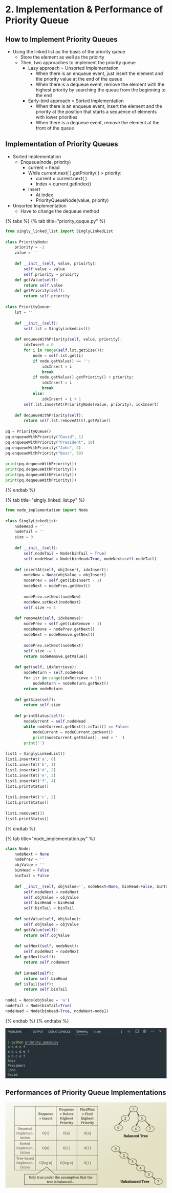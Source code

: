 # 2. Implementation & Performance of Priority Queue

## How to Implement Priority Queues

* Using the linked list as the basis of the priority queue
  * Store the element as well as the prioirty
  * Then, two approaches to implement the priority queue
    * Lazy approach = Unsorted Implementation
      * When there is an enqueue event, just insert the element and the priority value at the end of the queue
      * When there is a dequeue event, remove the element with the highest priority by searching the queue from the beginning to the end
    * Early-bird approach = Sorted Implementation
      * When there is an enqueue event, insert the element and the priority at the position that starts a sequence of elements with lower priorities
      * When there is a dequeue event, remove the element at the front of the queue

## Implementation of Priority Queues

* Sorted Implementation
  * Enqueue\(node, priority\)
    * current = head
    * While current.next\( \).getPriority\( \) &gt; priority:
      * current = current.next\( \)
      * Index = current.getIndex\(\)
    * Insert
      * At index
      * PriorityQueueNode\(value, priority\)
* Unsorted Implementation
  * Have to change the dequeue method

{% tabs %}
{% tab title="priority\_quque.py" %}
```python
from singly_linked_list import SinglyLinkedList

class PriorityNode:
    priority = -1
    value = ''

    def __init__(self, value, prioirty):
        self.value = value
        self.priority = prioirty
    def getValue(self):
        return self.value
    def getPriority(self):
        return self.priority

class PriorityQueue:
    lst = ''
    
    def __init__(self):
        self.lst = SinglyLinkedList()

    def enqueueWithPriority(self, value, priority):
        idxInsert = 0
        for i in range(self.lst.getSize()):
            node = self.lst.get(i)
            if node.getValue() == '':
                idxInsert = i
                break
            if node.getValue().getPriority() < priority:
                idxInsert = i
                break
            else:
                idxInsert = i + 1
        self.lst.insertAt(PriorityNode(value, priority), idxInsert)

    def dequeueWithPriority(self):
        return self.lst.removeAt(0).getValue()

pq = PriorityQueue()
pq.enqueueWithPriority("David", 1)
pq.enqueueWithPriority("President", 10)
pq.enqueueWithPriority("John", 2)
pq.enqueueWithPriority("Boss", 99)

print(pq.dequeueWithPriority())
print(pq.dequeueWithPriority())
print(pq.dequeueWithPriority())
print(pq.dequeueWithPriority())
```
{% endtab %}

{% tab title="singly\_linked\_list.py" %}
```python
from node_implementation import Node

class SinglyLinkedList:
    nodeHead = ''
    nodeTail = ''
    size = 0

    def __init__(self):
        self.nodeTail = Node(binTail = True)
        self.nodeHead = Node(binHead=True, nodeNext=self.nodeTail)
    
    def insertAt(self, objInsert, idxInsert):
        nodeNew = Node(objValue = objInsert)
        nodePrev = self.get(idxInsert - 1)
        nodeNext = nodePrev.getNext()

        nodePrev.setNext(nodeNew)
        nodeNew.setNext(nodeNext)
        self.size += 1

    def removeAt(self, idxRemove):
        nodePrev = self.get(idxRemove - 1)
        nodeRemove = nodePrev.getNext()
        nodeNext = nodeRemove.getNext()

        nodePrev.setNext(nodeNext)
        self.size -= 1
        return nodeRemove.getValue()

    def get(self, idxRetrieve):
        nodeReturn = self.nodeHead
        for itr in range(idxRetrieve + 1):
            nodeReturn = nodeReturn.getNext()
        return nodeReturn
    
    def getSize(self):
        return self.size
    
    def printStatus(self):
        nodeCurrent = self.nodeHead
        while nodeCurrent.getNext().isTail() == False:
            nodeCurrent = nodeCurrent.getNext()
            print(nodeCurrent.getValue(), end = ' ')
        print('')
        
list1 = SinglyLinkedList()
list1.insertAt('a', 0)
list1.insertAt('b', 1)
list1.insertAt('d', 2)
list1.insertAt('e', 3)
list1.insertAt('f', 4)
list1.printStatus()

list1.insertAt('c', 2)
list1.printStatus()

list1.removeAt(3)
list1.printStatus()
```
{% endtab %}

{% tab title="node\_implementation.py" %}
```python
class Node:
    nodeNext = None
    nodePrev = ''
    objValue = ''
    binHead = False
    binTail = False

    def __init__(self, objValue='', nodeNext=None, binHead=False, binTail=False):
        self.nodeNext = nodeNext
        self.objValue = objValue
        self.binHead = binHead
        self.binTail = binTail
    
    def setValue(self, objValue):
        self.objValue = objValue
    def getValue(self):
        return self.objValue
    
    def setNext(self, nodeNext):
        self.nodeNext = nodeNext
    def getNext(self):
        return self.nodeNext

    def isHead(self):
        return self.binHead
    def isTail(self):
        return self.binTail
    
node1 = Node(objValue = 'a')
nodeTail = Node(binTail=True)
nodeHead = Node(binHead=True, nodeNext=node1)
```
{% endtab %}
{% endtabs %}

![](.gitbook/assets/2019-12-23-7.22.24.png)

## Performances of Priority Queue Implementations

![If unbalanced tree, O\(n\)](.gitbook/assets/2019-12-23-7.18.19.png)

